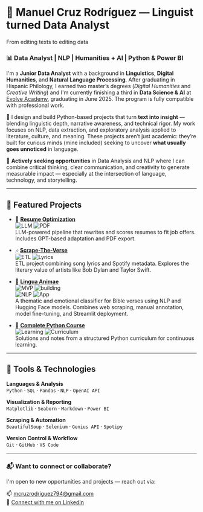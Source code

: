 # 👋 Manuel Cruz Rodríguez — Linguist turned Data Analyst

From editing texts to editing data

### 📊 Data Analyst | NLP | Humanities + AI | Python & Power BI

I'm a **Junior Data Analyst** with a background in **Linguistics**, **Digital Humanities**, and **Natural Language Processing**. After graduating in Hispanic Philology, I earned two master’s degrees (*Digital Humanities* and *Creative Writing*) and I'm currently finishing a third in **Data Science & AI** at [Evolve Academy](https://evolveacademy.es), graduating in June 2025. The program is fully compatible with professional work.

🧠 I design and build Python-based projects that turn **text into insight** — blending linguistic depth, narrative awareness, and technical rigor. My work focuses on NLP, data extraction, and exploratory analysis applied to literature, culture, and meaning. These projects aren’t just academic: they’re built for curious minds (mine included) seeking to uncover **what usually goes unnoticed** in language.

🚀 **Actively seeking opportunities** in Data Analysis and NLP where I can combine critical thinking, clear communication, and creativity to generate measurable impact — especially at the intersection of language, technology, and storytelling.

---

## 🚀 Featured Projects

- 🧠 [**Resume Optimization**](https://github.com/mancrurod/Resume-Optimization)  
  ![LLM](https://img.shields.io/badge/LLM-GPT--4-blue) ![PDF](https://img.shields.io/badge/Export-PDF-green)  
  LLM-powered pipeline that rewrites and scores resumes to fit job offers. Includes GPT-based adaptation and PDF export.

- 🎶 [**Scrape-The-Verse**](https://github.com/mancrurod/Scrape-The-Verse)  
  ![ETL](https://img.shields.io/badge/ETL-Pipeline-purple) ![Lyrics](https://img.shields.io/badge/Dataset-SongLyrics-orange)  
  ETL project combining song lyrics and Spotify metadata. Explores the literary value of artists like Bob Dylan and Taylor Swift.

- 📖 [**Lingua Animae**](https://github.com/mancrurod/LinguaAnimae)  
  ![MVP](https://img.shields.io/badge/status-MVP-informational?style=flat-square) ![building](https://img.shields.io/badge/🏗️-Currently%20Building-blue?style=flat-square)  
  ![NLP](https://img.shields.io/badge/NLP-HuggingFace-yellow) ![App](https://img.shields.io/badge/Streamlit-App-red)  
  A thematic and emotional classifier for Bible verses using NLP and Hugging Face models. Combines web scraping, manual annotation, model fine-tuning, and Streamlit deployment.

- 🐍 [**Complete Python Course**](https://github.com/mancrurod/Complete_Python_Course)  
  ![Learning](https://img.shields.io/badge/Learning-Resources-lightgrey) ![Curriculum](https://img.shields.io/badge/Python-Curriculum-blueviolet)  
  Solutions and notes from a structured Python curriculum for continuous learning.


---

## 🔧 Tools & Technologies

**Languages & Analysis**  
`Python` · `SQL` · `Pandas` · `NLP` · `OpenAI API`

**Visualization & Reporting**  
`Matplotlib` · `Seaborn` · `Markdown` · `Power BI`

**Scraping & Automation**  
`BeautifulSoup` · `Selenium` · `Genius API` · `Spotipy`

**Version Control & Workflow**  
`Git` · `GitHub` · `VS Code`

---



### 📬 Want to connect or collaborate? 

I'm open to new opportunities and projects — reach out via:

📫 [mcruzrodriguez794@gmail.com](mailto:mcruzrodriguez794@gmail.com)  
🔗 [Connect with me on LinkedIn](https://linkedin.com/in/mancrurod)

